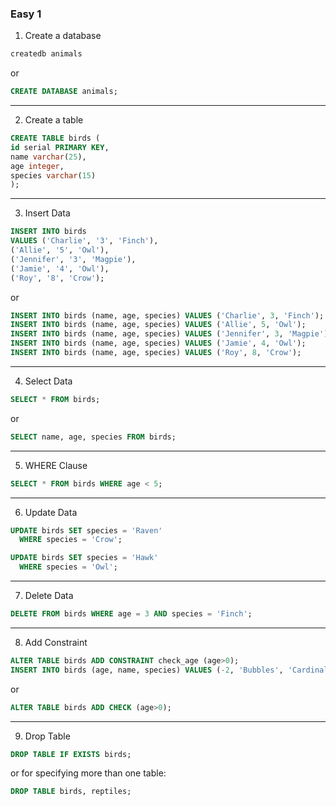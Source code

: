 ### Easy 1

1. Create a database

```sql
createdb animals
```

or 

```sql
CREATE DATABASE animals;
```

---

2. Create a table

```sql
CREATE TABLE birds (
id serial PRIMARY KEY,
name varchar(25),
age integer,
species varchar(15)
);
```

---

3. Insert Data

```sql
INSERT INTO birds
VALUES ('Charlie', '3', 'Finch'),
('Allie', '5', 'Owl'), 
('Jennifer', '3', 'Magpie'), 
('Jamie', '4', 'Owl'), 
('Roy', '8', 'Crow');
```

or 

```sql
INSERT INTO birds (name, age, species) VALUES ('Charlie', 3, 'Finch');
INSERT INTO birds (name, age, species) VALUES ('Allie', 5, 'Owl');
INSERT INTO birds (name, age, species) VALUES ('Jennifer', 3, 'Magpie');
INSERT INTO birds (name, age, species) VALUES ('Jamie', 4, 'Owl');
INSERT INTO birds (name, age, species) VALUES ('Roy', 8, 'Crow');
```

---

4. Select Data

```sql
SELECT * FROM birds;
```

or

```sql
SELECT name, age, species FROM birds;
```

---

5. WHERE Clause

```sql
SELECT * FROM birds WHERE age < 5;
```

---

6. Update Data

```sql
UPDATE birds SET species = 'Raven'
  WHERE species = 'Crow';
```

```sql
UPDATE birds SET species = 'Hawk'
  WHERE species = 'Owl';
```

---

7. Delete Data

```sql
DELETE FROM birds WHERE age = 3 AND species = 'Finch';
```

---
8. Add Constraint

```sql
ALTER TABLE birds ADD CONSTRAINT check_age (age>0);
INSERT INTO birds (age, name, species) VALUES (-2, 'Bubbles', 'Cardinal');
```

or

```sql
ALTER TABLE birds ADD CHECK (age>0);
```

---

9. Drop Table

```sql
DROP TABLE IF EXISTS birds;
```

or for specifying more than one table:

```sql
DROP TABLE birds, reptiles; 
```